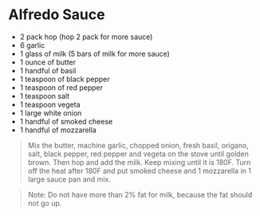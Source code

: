  # Alfredo Sauce

- 2 pack hop (hop 2 pack for more sauce)
- 6 garlic
- 1 glass of milk (5 bars of milk for more sauce)
- 1 ounce of butter
- 1 handful of basil
- 1 teaspoon of black pepper
- 1 teaspoon of red pepper
- 1 teaspoon salt
- 1 teaspoon vegeta
- 1 large white onion
- 1 handful of smoked cheese
- 1 handful of mozzarella

>Mix the butter, machine garlic, chopped onion, fresh basil, origano, salt, black pepper, red pepper and vegeta on the stove until golden brown.
Then hop and add the milk. Keep mixing until it is 180F.
Turn off the heat after 180F and put smoked cheese and 1 mozzarella in 1 large sauce pan and mix.

>Note: Do not have more than 2% fat for milk, because the fat should not go up.
